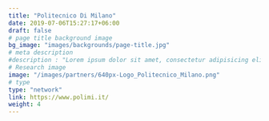 ```yaml
---
title: "Politecnico Di Milano"
date: 2019-07-06T15:27:17+06:00
draft: false
# page title background image
bg_image: "images/backgrounds/page-title.jpg"
# meta description
#description : "Lorem ipsum dolor sit amet, consectetur adipisicing elit, sed do eiusmod tempor incididunt ut labore. dolore magna aliqua. Ut enim ad minim veniam, quis nostrud."
# Research image
image: "/images/partners/640px-Logo_Politecnico_Milano.png"
# type
type: "network"
link: https://www.polimi.it/
weight: 4
---
```

